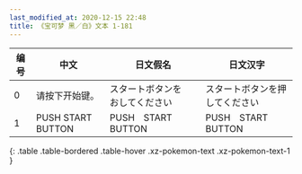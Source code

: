 ```yaml
---
last_modified_at: 2020-12-15 22:48
title: 《宝可梦 黑／白》文本 1-181
---
```

| 编号 | 中文 | 日文假名 | 日文汉字 |
| ---- | ---- | ---- | --- |
| 0 | 请按下开始键。 | スタートボタンを　おしてください | スタートボタンを押してください |
| 1 | PUSH START BUTTON | PUSH　START　BUTTON | PUSH　START　BUTTON |
{: .table .table-bordered .table-hover .xz-pokemon-text .xz-pokemon-text-1 }